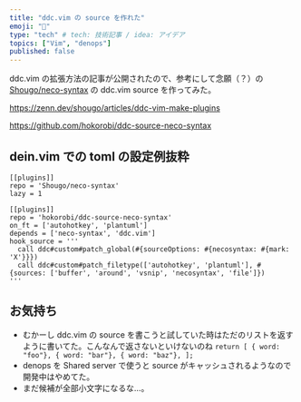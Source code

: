 ```yaml
---
title: "ddc.vim の source を作れた"
emoji: "🐙"
type: "tech" # tech: 技術記事 / idea: アイデア
topics: ["Vim", "denops"]
published: false
---
```


ddc.vim の拡張方法の記事が公開されたので、参考にして念願（？）の [Shougo/neco-syntax](https://github.com/Shougo/neco-syntax) の ddc.vim source を作ってみた。

https://zenn.dev/shougo/articles/ddc-vim-make-plugins

https://github.com/hokorobi/ddc-source-neco-syntax

## dein.vim での toml の設定例抜粋

```vim
[[plugins]]
repo = 'Shougo/neco-syntax'
lazy = 1

[[plugins]]
repo = 'hokorobi/ddc-source-neco-syntax'
on_ft = ['autohotkey', 'plantuml']
depends = ['neco-syntax', 'ddc.vim']
hook_source = '''
  call ddc#custom#patch_global(#{sourceOptions: #{necosyntax: #{mark: 'X'}}})
  call ddc#custom#patch_filetype(['autohotkey', 'plantuml'], #{sources: ['buffer', 'around', 'vsnip', 'necosyntax', 'file']})
'''
```

## お気持ち

- むかーし ddc.vim の source を書こうと試していた時はただのリストを返すように書いてた。こんなんで返さないといけないのね `return [ { word: "foo"}, { word: "bar"}, { word: "baz"}, ];`
- denops を Shared server で使うと source がキャッシュされるようなので開発中はやめてた。
- まだ候補が全部小文字になるな…。

